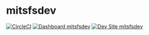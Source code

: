 # mitsfsdev

[![CircleCI](https://circleci.com/gh/syedumairumar/mitsfsdev.svg?style=shield)](https://circleci.com/gh/syedumairumar/mitsfsdev)
[![Dashboard mitsfsdev](https://img.shields.io/badge/dashboard-mitsfsdev-yellow.svg)](https://dashboard.pantheon.io/sites/58be4558-8b5c-4d98-887f-eeb98d1b7725#dev/code)
[![Dev Site mitsfsdev](https://img.shields.io/badge/site-mitsfsdev-blue.svg)](http://dev-mitsfsdev.pantheonsite.io/)